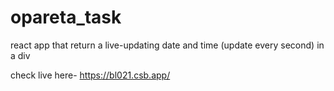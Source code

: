 # opareta_task
react app that return a live-updating date and time (update every second) in a div

check live here- https://bl021.csb.app/
